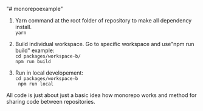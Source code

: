 "# monorepoexample" 

1. Yarn command at the root folder of repository to make all dependency install.  <br /> `yarn`
2. Build individual workspace. Go to specific workspace and use"npm run build"
   example: <br />
             ` cd packages/workspace-b/ ` <br />
             ` npm run build ` <br />
            
3. Run in local developement:  <br />
    `cd packages/workspace-b` <br />
    ` npm run local` <br />
     
All code is just about just a basic idea how monorepo works and method for sharing code between repositories.

